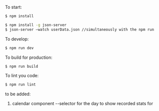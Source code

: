 To start:

```bash
$ npm install
```

```bash
$ npm install -g json-server
$ json-server —watch userData.json //simultaneously with the npm run 
```

To develop:

```bash
$ npm run dev
```

To build for production:

```bash
$ npm run build
```

To lint you code:

```bash
$ npm run lint
```

to be added:
1. calendar component --selector for the day to show recorded stats for


